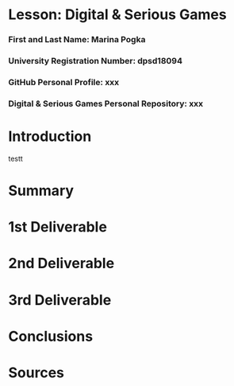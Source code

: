 # Lesson: Digital & Serious Games

### First and Last Name: Marina Pogka
### University Registration Number: dpsd18094
### GitHub Personal Profile: xxx
### Digital & Serious Games Personal Repository: xxx

# Introduction
testt
# Summary


# 1st Deliverable


# 2nd Deliverable


# 3rd Deliverable 


# Conclusions


# Sources
